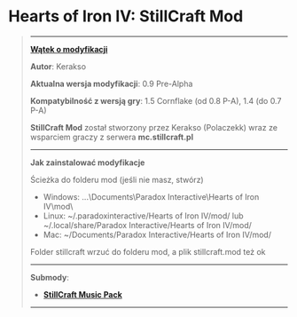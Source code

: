 # Hearts of Iron IV: StillCraft Mod

> ----------
>[**Wątek o modyfikacji**](https://stillcraft.pl/temat/hearts-of-iron-iv-stillcraft-mod.19810/)
>
> **Autor**: Kerakso
>
> **Aktualna wersja modyfikacji**: 0.9 Pre-Alpha
>
> **Kompatybilność z wersją gry**: 1.5 Cornflake (od 0.8 P-A), 1.4 (do 0.7 P-A)
> 
> **StillCraft Mod** został stworzony przez Kerakso (Polaczekk) wraz ze wsparciem graczy z serwera **mc.stillcraft.pl**
> 
> ----------
>
> **Jak zainstalować modyfikacje**
>
> Ścieżka do folderu mod (jeśli nie masz, stwórz)
> - Windows: ...\Documents\Paradox Interactive\Hearts of Iron IV\mod\
> - Linux: ~/.paradoxinteractive/Hearts of Iron IV/mod/ lub ~/.local/share/Paradox Interactive/Hearts of Iron IV/mod/
> - Mac: ~/Documents/Paradox Interactive/Hearts of Iron IV/mod/
> 
> Folder stillcraft wrzuć do folderu mod, a plik stillcraft.mod też ok
>
> ----------
> 
> **Submody**:
> - [**StillCraft Music Pack**](https://github.com/Kerakso/stillcraftmusicpack)
>
> ----------